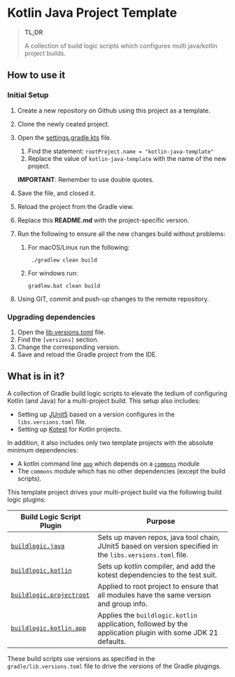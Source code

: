 # Kotlin Java Project Template

> **TL;DR**
> 
> A collection of build logic scripts which configures multi java/kotlin project builds.

## How to use it

### Initial Setup

1. Create a new repository on Github using this project as a template.
2. Clone the newly ceated project.
3. Open the [settings.gradle.kts](settings.gradle.kts) file.
   1. Find the statement: `rootProject.name = "kotlin-java-template"`
   2. Replace the value of `kotlin-java-template` with the name of the new project.
    
   **IMPORTANT**: Remember to use double quotes.
   
4. Save the file, and closed it.
5. Reload the project from the Gradle view.
6. Replace this **README.md** with the project-specific version.
7. Run the following to ensure all the new changes build without problems: 
   1. For macOS/Linux run the following:
   
      ```shell
       ./gradlew clean build
      ```
      
   2. For windows run:      
   
      ```batch
      gradlew.bat clean build
      ```

8. Using GIT, commit and push-up changes to the remote repository.

### Upgrading dependencies

1. Open the [lib.versions.toml](gradle/libs.versions.toml) file.
2. Find the `[versions]` section. 
3. Change the corresponding version.
4. Save and reload the Gradle project from the IDE.

## What is in it?

A collection of Gradle build logic scripts to elevate the tedium of configuring 
Kotlin (and Java) for a multi-project build.
This setup also includes:

- Setting up [JUnit5](https://junit.org/junit5/) based on a version configures in the `libs.versions.toml` file.
- Setting up [Kotest](https://kotest.io/) for Kotlin projects.

In addition, it also includes only two template projects with the absolute minimum dependencies:

- A kotlin command line [`app`](app/build.gradle.kts) which depends on a [`commons`](commons/build.gradle.kts) module
- The `commons` module which has no other dependencies (except the build scripts).

This template project drives your multi-project build via the following build logic plugins:

| Build Logic Script Plugin                                                                 | Purpose                                                                                                    |
|-------------------------------------------------------------------------------------------|------------------------------------------------------------------------------------------------------------|
| [`buildlogic.java`](build-logic/src/main/kotlin/buildlogic.java.gradle.kts)               | Sets up maven repos, java tool chain, JUnit5 based on version specified in the `libs.versions.toml` file.  |
| [`buildlogic.kotlin`](build-logic/src/main/kotlin/buildlogic.kotlin.gradle.kts)           | Sets up kotlin compiler, and add the kotest dependencies to the test suit.                                 |
| [`buildlogic.projectroot`](build-logic/src/main/kotlin/buildlogic.projectroot.gradle.kts) | Applied to root project to ensure that all modules have the same version and group info.                   |
| [`buildlogic.kotlin.app`](build-logic/src/main/kotlin/buildlogic.kotlin.app.gradle.kts)   | Applies the `buildlogic.kotlin` application, followed by the application plugin with some JDK 21 defaults. |

These build scripts use versions as specified in the `gradle/lib.versions.toml` file to drive the versions of the Gradle plugings.

